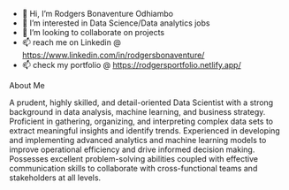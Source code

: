 - 👋 Hi, I’m Rodgers Bonaventure Odhiambo
- 👀 I’m interested in Data Science/Data analytics jobs
- 💞️ I’m looking to collaborate on projects
- 📫 reach me on Linkedin @ https://www.linkedin.com/in/rodgersbonaventure/
- 📫 check my portfolio @ https://rodgersportfolio.netlify.app/
  
About Me

A prudent, highly skilled, and detail-oriented Data Scientist with a strong background in data analysis, machine learning, and business strategy. Proficient in gathering, organizing, and interpreting complex data sets to extract meaningful insights and identify trends. Experienced in developing and implementing advanced analytics and machine learning models to improve operational efficiency and drive informed decision making. Possesses excellent problem-solving abilities coupled with effective communication skills to collaborate with cross-functional teams and stakeholders at all levels.

<!---
rodgersbunde/rodgersbunde is a ✨ special ✨ repository because its `README.md` (this file) appears on your GitHub profile.
You can click the Preview link to take a look at your changes.
--->

